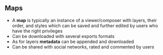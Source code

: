 ## Maps

- A **map** is typically an instance of a viewer/composer with layers, their order, and styles which can be saved and further edited by users who have the right privileges
- Can be downloaded with several exports formats
- As for layers **metadata** can be appended and downloaded
- Can be shared with social networks, rated and commented by users
